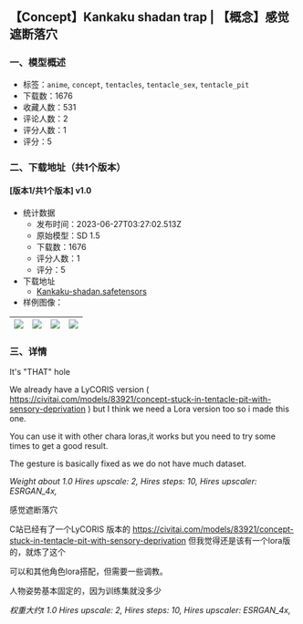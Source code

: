 ## 【Concept】Kankaku shadan trap | 【概念】感觉遮断落穴
### 一、模型概述

- 标签：`anime`, `concept`, `tentacles`, `tentacle_sex`, `tentacle_pit`
- 下载数：1676
- 收藏人数：531
- 评论人数：2
- 评分人数：1
- 评分：5

### 二、下载地址（共1个版本）

#### [版本1/共1个版本] v1.0

- 统计数据
  - 发布时间：2023-06-27T03:27:02.513Z
  - 原始模型：SD 1.5
  - 下载数：1676
  - 评分人数：1
  - 评分：5
- 下载地址
  - [Kankaku-shadan.safetensors](https://civitai.com/api/download/models/104894)
- 样例图像：

| <img src="https://image.civitai.com/xG1nkqKTMzGDvpLrqFT7WA/8ea5497e-a608-412d-9b33-e02f6293e230/width=450/1303801.jpeg" /> | <img src="https://image.civitai.com/xG1nkqKTMzGDvpLrqFT7WA/4416c33a-a763-44ce-bf13-b177ad3b2e9e/width=450/1303797.jpeg" /> | <img src="https://image.civitai.com/xG1nkqKTMzGDvpLrqFT7WA/70cf2cb9-729d-414c-b0eb-de26e1841f4e/width=450/1303793.jpeg" /> | <img src="https://image.civitai.com/xG1nkqKTMzGDvpLrqFT7WA/122c4aa0-7118-4920-83c6-04de84e7ae94/width=450/1303787.jpeg" /> |
| ---- | ---- | ---- | ---- |


### 三、详情
<p>It's "THAT" hole</p><p>We already have a LyCORIS version ( <a target="_blank" rel="ugc" href="https://civitai.com/models/83921/concept-stuck-in-tentacle-pit-with-sensory-deprivation">https://civitai.com/models/83921/concept-stuck-in-tentacle-pit-with-sensory-deprivation</a> ) but I think we need a Lora version too so i made this one.</p><p>You can use it with other chara loras,it works but you need to try some times to get a good result.</p><p>The gesture is basically fixed as we do not have much dataset.</p><p><em>Weight about 1.0   Hires upscale: 2, Hires steps: 10, Hires upscaler: ESRGAN_4x, </em></p><p>感觉遮断落穴</p><p>C站已经有了一个LyCORIS 版本的  <a target="_blank" rel="ugc" href="https://civitai.com/models/83921/concept-stuck-in-tentacle-pit-with-sensory-deprivation">https://civitai.com/models/83921/concept-stuck-in-tentacle-pit-with-sensory-deprivation</a>  但我觉得还是该有一个lora版的，就炼了这个</p><p>可以和其他角色lora搭配，但需要一些调教。</p><p>人物姿势基本固定的，因为训练集就没多少</p><p><em>权重大约t 1.0   Hires upscale: 2, Hires steps: 10, Hires upscaler: ESRGAN_4x, </em></p>